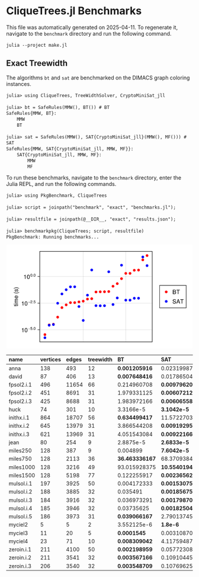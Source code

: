 # CliqueTrees.jl Benchmarks

This file was automatically generated on 2025-04-11. To regenerate it, navigate to the `benchmark` directory and run the following command.
```
julia --project make.jl
```

## Exact Treewidth

The algorithms `bt` and `sat` are benchmarked on the DIMACS graph coloring instances.
```julia-repl
julia> using CliqueTrees, TreeWidthSolver, CryptoMiniSat_jll

julia> bt = SafeRules(MMW(), BT()) # BT
SafeRules{MMW, BT}:
    MMW
    BT

julia> sat = SafeRules(MMW(), SAT{CryptoMiniSat_jll}(MMW(), MF())) # SAT
SafeRules{MMW, SAT{CryptoMiniSat_jll, MMW, MF}}:
    SAT{CryptoMiniSat_jll, MMW, MF}:
        MMW
        MF
```

To run these benchmarks, navigate to the `benchmark` directory, enter the Julia REPL, and run the following commands.

```julia-repl
julia> using PkgBenchmark, CliqueTrees

julia> script = joinpath("benchmark", "exact", "benchmarks.jl");

julia> resultfile = joinpath(@__DIR__, "exact", "results.json");

julia> benchmarkpkg(CliqueTrees; script, resultfile)
PkgBenchmark: Running benchmarks...
```

![](exact/figure.png)

| name | vertices | edges | treewidth | BT | SAT |
| :--- | :------- | :---- | :-------- | :- | :-- |
| anna | 138 | 493 | 12 | **0.001205916** | 0.023199875 |
| david | 87 | 406 | 13 | **0.007648416** | 0.017865042 |
| fpsol2.i.1 | 496 | 11654 | 66 | 0.214960708 | **0.009796209** |
| fpsol2.i.2 | 451 | 8691 | 31 | 1.979331125 | **0.006072125** |
| fpsol2.i.3 | 425 | 8688 | 31 | 1.983972166 | **0.006065583** |
| huck | 74 | 301 | 10 | 3.3166e-5 | **3.1042e-5** |
| inithx.i.1 | 864 | 18707 | 56 | **0.634499417** | 11.572270334 |
| inithx.i.2 | 645 | 13979 | 31 | 3.866544208 | **0.009192959** |
| inithx.i.3 | 621 | 13969 | 31 | 4.051543084 | **0.009221667** |
| jean | 80 | 254 | 9 | 2.8875e-5 | **2.6833e-5** |
| miles250 | 128 | 387 | 9 | 0.004899 | **7.6042e-5** |
| miles750 | 128 | 2113 | 36 | **36.463336167** | 68.370938459 |
| miles1000 | 128 | 3216 | 49 | 93.015928375 | **10.554019416** |
| miles1500 | 128 | 5198 | 77 | 0.122255917 | **0.002365625** |
| mulsol.i.1 | 197 | 3925 | 50 | 0.004172333 | **0.00153075** |
| mulsol.i.2 | 188 | 3885 | 32 | 0.035491 | **0.00185675** |
| mulsol.i.3 | 184 | 3916 | 32 | 0.036973291 | **0.001798708** |
| mulsol.i.4 | 185 | 3946 | 32 | 0.03735625 | **0.001825041** |
| mulsol.i.5 | 186 | 3973 | 31 | **0.039066167** | 2.790137458 |
| myciel2 | 5 | 5 | 2 | 3.552125e-6 | **1.8e-6** |
| myciel3 | 11 | 20 | 5 | **0.0001545** | 0.003108708 |
| myciel4 | 23 | 71 | 10 | **0.008309042** | 4.117594875 |
| zeroin.i.1 | 211 | 4100 | 50 | **0.002198959** | 0.057723083 |
| zeroin.i.2 | 211 | 3541 | 32 | **0.003567166** | 0.109104458 |
| zeroin.i.3 | 206 | 3540 | 32 | **0.003548709** | 0.10769625 |

